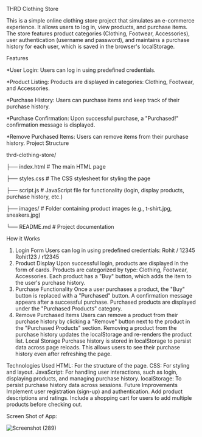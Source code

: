 THRD Clothing Store

This is a simple online clothing store project that simulates an e-commerce experience. It allows users to log in, view products, and purchase items. The store features product categories (Clothing, Footwear, Accessories), user authentication (username and password), and maintains a purchase history for each user, which is saved in the browser's localStorage.

Features

*User Login: Users can log in using predefined credentials.

*Product Listing: Products are displayed in categories: Clothing, Footwear, and Accessories.

*Purchase History: Users can purchase items and keep track of their purchase history.

*Purchase Confirmation: Upon successful purchase, a "Purchased!" confirmation message is displayed.

*Remove Purchased Items: Users can remove items from their purchase history.
Project Structure

thrd-clothing-store/


├── index.html         # The main HTML page

├── styles.css         # The CSS stylesheet for styling the page

├── script.js          # JavaScript file for functionality (login, display products, purchase history, etc.)

├── images/            # Folder containing product images (e.g., t-shirt.jpg, sneakers.jpg)

└── README.md          # Project documentation

How it Works
1. Login Form
Users can log in using predefined credentials:
Rohit / 12345
Rohit123 / r12345
2. Product Display
Upon successful login, products are displayed in the form of cards.
Products are categorized by type: Clothing, Footwear, Accessories.
Each product has a "Buy" button, which adds the item to the user's purchase history.
3. Purchase Functionality
Once a user purchases a product, the "Buy" button is replaced with a "Purchased" button.
A confirmation message appears after a successful purchase.
Purchased products are displayed under the "Purchased Products" category.
4. Remove Purchased Items
Users can remove a product from their purchase history by clicking a "Remove" button next to the product in the "Purchased Products" section.
Removing a product from the purchase history updates the localStorage and re-renders the product list.
Local Storage
Purchase history is stored in localStorage to persist data across page reloads. This allows users to see their purchase history even after refreshing the page.

Technologies Used
HTML: For the structure of the page.
CSS: For styling and layout.
JavaScript: For handling user interactions, such as login, displaying products, and managing purchase history.
localStorage: To persist purchase history data across sessions.
Future Improvements
Implement user registration (sign-up) and authentication.
Add product descriptions and ratings.
Include a shopping cart for users to add multiple products before checking out.

Screen Shot of App:

![Screenshot (289)](https://github.com/user-attachments/assets/97ac6d75-fcd3-4fa3-bb93-c6c36c9e02ec)


